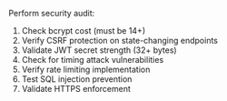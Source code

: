 Perform security audit:
1. Check bcrypt cost (must be 14+)
2. Verify CSRF protection on state-changing endpoints
3. Validate JWT secret strength (32+ bytes)
4. Check for timing attack vulnerabilities
5. Verify rate limiting implementation
6. Test SQL injection prevention
7. Validate HTTPS enforcement